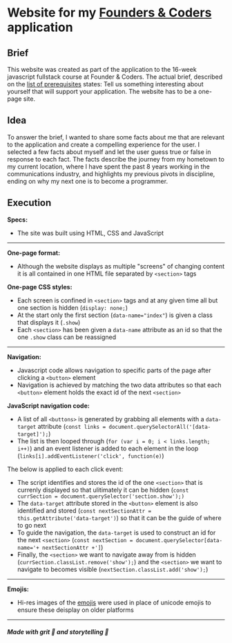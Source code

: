 
# Website for my [Founders & Coders](https://foundersandcoders.com/) application

## Brief 
This website was created as part of the application to the 16-week javascript fullstack course at Founder & Coders. The actual brief, described on the [list of prerequisites](https://foundersandcoders.com/apply/prerequisites/) states: Tell us something interesting about yourself that will support your application. The website has to be a one-page site.

## Idea 
To answer the brief, I wanted to share some facts about me that are relevant to the application and create a compelling experience for the user. I selected a few facts about myself and let the user guess true or false in response to each fact. The facts describe the journey from my hometown to my current location, where I have spent the past 8 years working in the communications industry, and highlights my previous pivots in discipline, ending on why my next one is to become a programmer.

## Execution
**Specs:** 
- The site was built using HTML, CSS and JavaScript

---

**One-page format:** 
- Although the website displays as multiple "screens" of changing content it is all contained in one HTML file separated by `<section>` tags

**One-page CSS styles:** 
- Each screen is confined in ` <section> ` tags and at any given time all but one section is hidden (`display: none;`)
- At the start only the first section (`data-name="index"`) is given a class that displays it (`.show`) 
- Each `<section>` has been given a `data-name` attribute as an id so that the one `.show` class can be reassigned  

---

**Navigation:** 
- Javascript code allows navigation to specific parts of the page after clicking a `<button>` element
- Navigation is achieved by matching the two data attributes so that each `<button>` element holds the exact id of the next `<section>`

**JavaScript navigation code:** 
- A list of all `<buttons>` is generated by grabbing all elements with a `data-target` attribute (`const links = document.querySelectorAll('[data-target]');`)
- The list is then looped through (`for (var i = 0; i < links.length; i++)`) and an event listener is added to each element in the loop (`links[i].addEventListener('click', function(e)`) 

The below is applied to each click event:
- The script identifies and stores the id of the one `<section>` that is currenly displayed so that ulitimately it can be hidden (`const currSection = document.querySelector('section.show');)`
- The `data-target` attribute stored in the `<button>` element is also identified and stored (`const nextSectionAttr = this.getAttribute('data-target')`) so that it can be the guide of where to go next
- To guide the navigation, the `data-target` is used to construct an id for the next `<section>` (`const nextSection = document.querySelector[data-name='+ nextSectionAttr +']`) 
- Finally, the `<section>` we want to navigate away from is hidden (`currSection.classList.remove('show');`) and the `<section>` we want to navigate to becomes visible (`nextSection.classList.add('show');`)

---

**Emojis:** 
- Hi-res images of the [emojis](https://emojipedia.org) were used in place of unicode emojis to ensure these deisplay on older platforms

---

##### Made with grit :tractor: and storytelling :rainbow:
